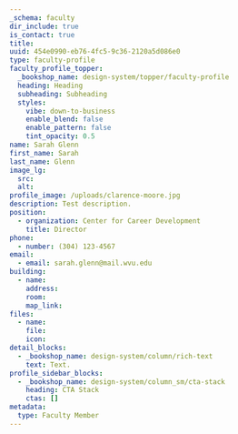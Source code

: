 ```yaml
---
_schema: faculty
dir_include: true
is_contact: true
title:
uuid: 454e0990-eb76-4fc5-9c36-2120a5d086e0
type: faculty-profile
faculty_profile_topper:
  _bookshop_name: design-system/topper/faculty-profile
  heading: Heading
  subheading: Subheading
  styles:
    vibe: down-to-business
    enable_blend: false
    enable_pattern: false
    tint_opacity: 0.5
name: Sarah Glenn
first_name: Sarah
last_name: Glenn
image_lg:
  src:
  alt:
profile_image: /uploads/clarence-moore.jpg
description: Test description.
position:
  - organization: Center for Career Development
    title: Director
phone:
  - number: (304) 123-4567
email:
  - email: sarah.glenn@mail.wvu.edu
building:
  - name:
    address:
    room:
    map_link:
files:
  - name:
    file:
    icon:
detail_blocks:
  - _bookshop_name: design-system/column/rich-text
    text: Text.
profile_sidebar_blocks:
  - _bookshop_name: design-system/column_sm/cta-stack
    heading: CTA Stack
    ctas: []
metadata:
  type: Faculty Member
---
```

